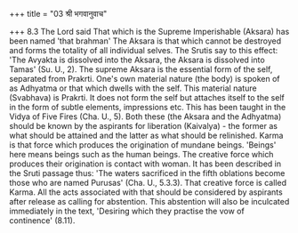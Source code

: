 +++
title = "03 श्री भगवानुवाच"

+++
8.3 The Lord said That which is the Supreme Imperishable (Aksara) has
been named 'that brahman' The Aksara is that which cannot be destroyed
and forms the totality of all individual selves. The Srutis say to this
effect: 'The Avyakta is dissolved into the Aksara, the Aksara is
dissolved into Tamas' (Su. U., 2). The supreme Aksara is the essential
form of the self, separated from Prakrti. One's own material nature (the
body) is spoken of as Adhyatma or that which dwells with the self. This
material nature (Svabhava) is Prakrti. It does not form the self but
attaches itself to the self in the form of subtle elements, impressions
etc. This has been taught in the Vidya of Five Fires (Cha. U., 5). Both
these (the Aksara and the Adhyatma) should be known by the aspirants for
liberation (Kaivalya) - the former as what should be attained and the
latter as what should be relinished. Karma is that force which produces
the origination of mundane beings. 'Beings' here means beings such as
the human beings. The creative force which produces their origination is
contact with woman. It has been described in the Sruti passage thus:
'The waters sacrificed in the fifth oblations become those who are named
Purusas' (Cha. U., 5.3.3). That creative force is called Karma. All the
acts associated with that should be considered by aspirants after
release as calling for abstention. This abstention will also be
inculcated immediately in the text, 'Desiring which they practise the
vow of continence' (8.11).
